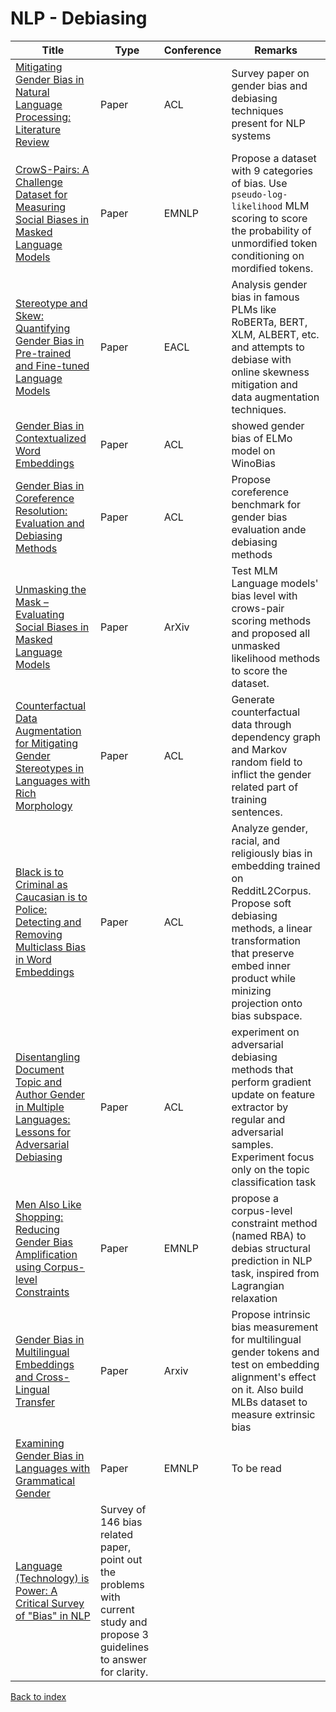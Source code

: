 # NLP - Debiasing
|Title|Type|Conference|Remarks
|--|--|--|--|
|[Mitigating Gender Bias in Natural Language Processing: Literature Review](https://arxiv.org/ftp/arxiv/papers/1906/1906.08976.pdf)|Paper|ACL| Survey paper on gender bias and debiasing techniques present for NLP systems|
|[CrowS-Pairs: A Challenge Dataset for Measuring Social Biases in Masked Language Models](https://arxiv.org/pdf/2010.00133.pdf)|Paper|EMNLP|Propose a dataset with 9 categories of bias. Use `pseudo-log-likelihood` MLM scoring to score the probability of unmordified token conditioning on mordified tokens.|
|[Stereotype and Skew: Quantifying Gender Bias in Pre-trained and Fine-tuned Language Models](https://www.aclweb.org/anthology/2021.eacl-main.190.pdf)|Paper|EACL| Analysis gender bias in famous PLMs like RoBERTa, BERT, XLM, ALBERT, etc. and attempts to debiase with online skewness mitigation and data augmentation techniques.|
|[Gender Bias in Contextualized Word Embeddings](https://arxiv.org/pdf/1904.03310.pdf)|Paper|ACL|showed gender bias of ELMo model on WinoBias |
|[Gender Bias in Coreference Resolution: Evaluation and Debiasing Methods](https://www.aclweb.org/anthology/N18-2003.pdf)|Paper|ACL|Propose coreference benchmark for gender bias evaluation ande debiasing methods|
|[Unmasking the Mask – Evaluating Social Biases in Masked Language Models](https://arxiv.org/pdf/2104.07496.pdf)|Paper|ArXiv|Test MLM Language models' bias level with crows-pair scoring methods and proposed all unmasked likelihood methods to score the dataset.|
[Counterfactual Data Augmentation for Mitigating Gender Stereotypes in Languages with Rich Morphology](https://www.aclweb.org/anthology/P19-1161v2.pdf)|Paper|ACL|Generate counterfactual data through dependency graph and Markov random field to inflict the gender related part of training sentences.|
|[Black is to Criminal as Caucasian is to Police: Detecting and Removing Multiclass Bias in Word Embeddings](https://www.aclweb.org/anthology/N19-1062.pdf)|Paper|ACL| Analyze gender, racial, and religiously bias in embedding trained on RedditL2Corpus. Propose soft debiasing methods, a linear transformation that preserve embed inner product while minizing projection onto bias subspace. |
|[Disentangling Document Topic and Author Gender in Multiple Languages: Lessons for Adversarial Debiasing](https://www.aclweb.org/anthology/2021.wassa-1.6.pdf)|Paper|ACL|experiment on adversarial debiasing methods that perform gradient update on feature extractor by regular and adversarial samples. Experiment focus only on the topic classification task|
|[Men Also Like Shopping: Reducing Gender Bias Amplification using Corpus-level Constraints](https://arxiv.org/pdf/1707.09457.pdf)|Paper|EMNLP|propose a corpus-level constraint method (named RBA) to debias structural prediction in NLP task, inspired from Lagrangian relaxation|
|[Gender Bias in Multilingual Embeddings and Cross-Lingual Transfer](https://arxiv.org/pdf/2005.00699.pdf)|Paper|Arxiv| Propose intrinsic bias measurement for multilingual gender tokens and test on embedding alignment's effect on it. Also build MLBs dataset to measure extrinsic bias
|[Examining Gender Bias in Languages with Grammatical Gender](https://arxiv.org/pdf/1909.02224.pdf)|Paper|EMNLP|To be read|analyze gender related word's distance to semantic gender direction. Use this as the objective to mitigate gender bias. Expand the test into bilingual setting|
|[Language (Technology) is Power: A Critical Survey of "Bias" in NLP](https://arxiv.org/pdf/2005.14050.pdf)| Survey of 146 bias related paper, point out the problems with current study and propose 3 guidelines to answer for clarity.|
[Back to index](../README.md)
